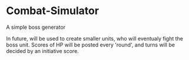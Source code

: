 # Combat-Simulator
A simple boss generator

In future, will be used to create smaller units, who will eventualy fight the boss unit.
Scores of HP will be posted every 'round', and turns will be decided by an initiative score.
